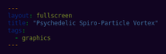```yaml
---
layout: fullscreen
title: "Psychedelic Spiro-Particle Vortex"
tags:
  - graphics
---
```


<canvas id="spiro-vortex" style="display:block; width:100vw; height:100vh; position:fixed; top:0; left:0; z-index:-1; background:#110421;"></canvas>

<script>
const canvas = document.getElementById('spiro-vortex');
const ctx = canvas.getContext('2d');

let w = window.innerWidth;
let h = window.innerHeight;
canvas.width = w;
canvas.height = h;

function resize() {
    w = window.innerWidth;
    h = window.innerHeight;
    canvas.width = w;
    canvas.height = h;
}
window.addEventListener('resize', resize);

// --- Spiro-Particle System ---

const N_SPIRO = 8;
const SPIRO_PARTICLES = 70;
let spiros = [];

function randomColor() {
    // Colorful neon using HSL
    return `hsl(${Math.floor(Math.random()*360)}, 92%, 62%)`;
}

class Spiro {
    constructor(cx, cy, r1, r2, speed, phase) {
        this.cx = cx;
        this.cy = cy;
        this.r1 = r1;
        this.r2 = r2;
        this.ang = Math.random() * Math.PI * 2;
        this.speed = speed;
        this.phase = phase;
        this.dir = Math.random()<0.5?1:-1;
        this.col = randomColor();
        // Particle trail states
        this.particles = [];
        for(let i=0; i<SPIRO_PARTICLES; i++) {
            this.particles.push({phaseOffset: (i / SPIRO_PARTICLES) * Math.PI * 2});
        }
    }

    draw(t) {
        // Outer glow
        ctx.save();
        ctx.shadowColor = this.col;
        ctx.shadowBlur = 32;

        for (let i = 0; i < SPIRO_PARTICLES; i++) {
            const p = this.particles[i];
            // Spirograph parametric: 
            // https://en.wikipedia.org/wiki/Spirograph
            // R = this.r1, r = this.r2, a = phase
            let theta = this.ang + t * this.speed * this.dir + p.phaseOffset;
            let R = this.r1;
            let r = this.r2 + Math.sin(t*0.3 + this.phase) * 12;
            let O = 15 + 7 * Math.sin(t*0.7 + i+this.phase);
            let x = this.cx + (R - r) * Math.cos(theta) + O * Math.cos((R - r) * theta / r);
            let y = this.cy + (R - r) * Math.sin(theta) - O * Math.sin((R - r) * theta / r);

            // Animate color hue over time
            let baseHue = (t*25 + this.phase*100 + i*7) % 360;
            ctx.beginPath();
            ctx.arc(x, y, 7 + 4 * Math.sin(t + this.phase + i), 0, Math.PI*2);
            ctx.fillStyle = `hsla(${baseHue},98%,59%,0.42)`;
            ctx.fill();
        }

        ctx.restore();

        // Overlay a vivid, smaller "nucleus" particle at the end
        let theta = this.ang + t * this.speed * this.dir;
        let R = this.r1;
        let r = this.r2 + Math.sin(t*0.3 + this.phase) * 12;
        let O = 15 + 7 * Math.sin(t*0.7 + this.phase);
        let x = this.cx + (R - r) * Math.cos(theta) + O * Math.cos((R - r) * theta / r);
        let y = this.cy + (R - r) * Math.sin(theta) - O * Math.sin((R - r) * theta / r);
        ctx.save();
        ctx.beginPath();
        ctx.arc(x, y, 13 + 6*Math.abs(Math.cos(t*0.9 + this.phase)), 0, Math.PI*2);
        ctx.fillStyle = this.col;
        ctx.shadowColor = '#fff';
        ctx.shadowBlur = 15;
        ctx.globalAlpha = 0.88;
        ctx.fill();
        ctx.restore();
    }
}

function createSpiros() {
    spiros = [];
    let radius = Math.min(w, h) * 0.31;
    for (let i = 0; i < N_SPIRO; i++) {
        let angle = i * Math.PI * 2 / N_SPIRO + Math.sin(i*0.8);
        let cx = w/2 + radius * Math.cos(angle);
        let cy = h/2 + radius * Math.sin(angle);
        let r1 = 85 + 70 * Math.abs(Math.cos(i + angle));
        let r2 = 19 + 14*Math.sin(i);
        let speed = 0.15 + 0.1*Math.abs(Math.sin(i*0.9));
        let phase = Math.random()*Math.PI*2;
        spiros.push(new Spiro(cx, cy, r1, r2, speed, phase));
    }
}

// --- Background static fractal pulses ---
function drawFractalPulse(t) {
    ctx.save();
    const cx = w/2, cy = h/2;
    for (let k = 0; k < 6; k++) {
        let rad = Math.min(w, h) * (0.18 + 0.11*Math.sin(t*0.4 + k));
        let segments = 16 + 12*Math.sin(t*0.13 + k*1.3);
        ctx.globalAlpha = 0.13 + 0.07*Math.cos(t*0.4 + k*1.1);
        ctx.beginPath();
        for (let i = 0; i <= segments; i++) {
            let a = i/segments * Math.PI*2;
            let freq = 6 + 2*Math.cos(t*0.32 + k*1.6);
            let amp = 30 + 8*Math.sin(t*0.61 + k*1.9);
            let r = rad + Math.sin(a * freq + t*0.28 + k)*amp;
            let x = cx + r * Math.cos(a);
            let y = cy + r * Math.sin(a);
            if(i===0) ctx.moveTo(x, y);
            else ctx.lineTo(x, y);
        }
        ctx.closePath();
        let baseHue = ((t*8 + k*45)%360);
        ctx.strokeStyle = `hsla(${baseHue},90%,61%,0.18)`;
        ctx.lineWidth = 7 + 4*Math.abs(Math.sin(t*0.5 + k));
        ctx.shadowColor = `hsl(${baseHue},80%,69%)`;
        ctx.shadowBlur = 27;
        ctx.stroke();
    }
    ctx.restore();
}

// --- Animation loop ---
let timeStart = null;

function animate(ts) {
    if (!timeStart) timeStart = ts;
    let t = (ts - timeStart)/900; // controls time scaling

    // Translucent background fade for trails/chromatic blending
    ctx.globalAlpha = 0.16;
    ctx.fillStyle = '#110421';
    ctx.fillRect(0,0,w,h);
    ctx.globalAlpha = 1.0;

    drawFractalPulse(t);

    // Vortex swirl rotation
    ctx.save();
    ctx.translate(w/2, h/2);
    ctx.rotate(0.13*Math.sin(t*0.28));
    ctx.translate(-w/2, -h/2);

    // Animate and draw all Spiros
    for (const spiro of spiros) {
        spiro.draw(t);
    }
    ctx.restore();

    requestAnimationFrame(animate);
}

// --- Interactivity: click to randomize ---
canvas.addEventListener('click', () => {
    createSpiros();
});

// Initialize & start
createSpiros();
animate();

</script>

<!--
* Psychedelic Spiro-Particle Vortex
* Click/tap to remix spiro orbits and color palette.
* Drifting neon, spirograph-style vortices with radiant trails and fractal pulses behind.
* Made with ♥ in generative JavaScript.
-->

